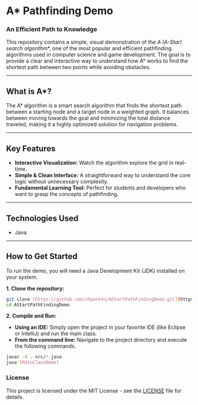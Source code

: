 # A* Pathfinding Demo

### An Efficient Path to Knowledge

This repository contains a simple, visual demonstration of the **A* (A-Star) search algorithm**, one of the most popular and efficient pathfinding algorithms used in computer science and game development. The goal is to provide a clear and interactive way to understand how A* works to find the shortest path between two points while avoiding obstacles.

---

## What is A*?

The A* algorithm is a smart search algorithm that finds the shortest path between a starting node and a target node in a weighted graph. It balances between moving towards the goal and minimizing the total distance traveled, making it a highly optimized solution for navigation problems.

---

## Key Features

* **Interactive Visualization:** Watch the algorithm explore the grid in real-time.
* **Simple & Clean Interface:** A straightforward way to understand the core logic without unnecessary complexity.
* **Fundamental Learning Tool:** Perfect for students and developers who want to grasp the concepts of pathfinding.

---

## Technologies Used
* Java

---

## How to Get Started

To run the demo, you will need a Java Development Kit (JDK) installed on your system.

**1. Clone the repository:**
```bash
git clone [https://github.com/vhpontes/AStartPathFindingDemo.git](https://github.com/vhpontes/AStartPathFindingDemo.git)
cd AStartPathFindingDemo
```

**2. Compile and Run:**
* **Using an IDE:** Simply open the project in your favorite IDE (like Eclipse or IntelliJ) and run the main class.
* **From the command line:** Navigate to the project directory and execute the following commands.
```bash
javac -d . src/*.java
java [MainClassName]
```

### License
This project is licensed under the MIT License - see the [LICENSE](/LICENSE) file for details.
